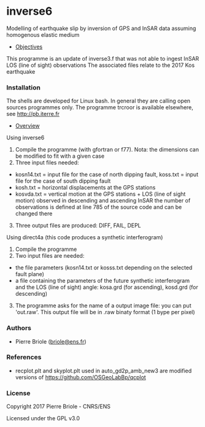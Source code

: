 # inverse6
Modelling of earthquake slip by inversion of GPS and InSAR data assuming homogenous elastic medium



* [Objectives](#objectives)

This programme is an update of inverse3.f that was not able to ingest InSAR LOS (line of sight) observations
The associated files relate to the 2017 Kos earthquake


### <a name="installation"></a>Installation

The shells are developed for Linux bash. In general they are calling open sources programmes only.
The programme trcroor is available elsewhere, see http://pb.iterre.fr


* [Overview](#overview)

Using inverse6
1. Compile the programme (with gfortran or f77). Nota: the dimensions can be modified to fit with a given case
2. Three input files needed:
  - kosn14.txt = input file for the case of north dipping fault, koss.txt = input file for the case of south dipping fault
  - kosh.txt = horizontal displacements at the GPS stations
  - kosvda.txt = vertical motion at the GPS stations + LOS (line of sight motion) observed in descending and ascending InSAR
    the number of observations is defined at line 785 of the source code and can be changed there
3. Three output files are produced: DIFF, FAIL, DEPL

Using direct4a (this code produces a synthetic interferogram)
1. Compile the programme
2. Two input files are needed:
  - the file parameters (kosn14.txt or kosss.txt depending on the selected fault plane)
  - a file containing the parameters of the future synthetic interferogram and the LOS (line of sight) angle:
    kosa.grd (for ascending), kosd.grd (for descending)
3. The programme asks for the name of a output image file: you can put 'out.raw'. This output file will be in .raw binaty format
  (1 bype per pixel)


### <a name="authors"></a>Authors

* Pierre Briole (briole@ens.fr)

### <a name="references"></a>References

*  recplot.plt and skyplot.plt used in auto_gd2p_amb_new3 are modified versions of https://github.com/OSGeoLabBp/qcplot

### <a name="license"></a>License

Copyright 2017 Pierre Briole - CNRS/ENS

Licensed under the GPL v3.0



 
 
